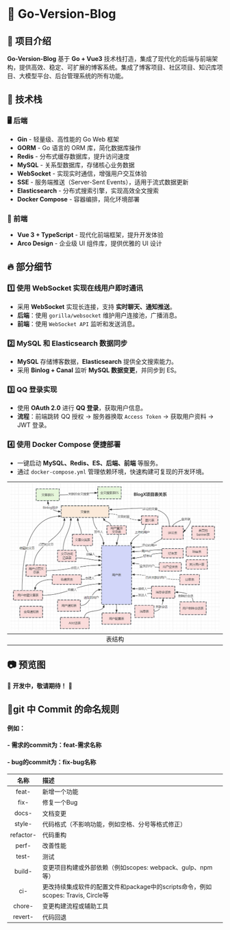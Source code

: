# 🎯 Go-Version-Blog

## 📌 项目介绍

**Go-Version-Blog** 基于 **Go + Vue3** 技术栈打造，集成了现代化的后端与前端架构，提供高效、稳定、可扩展的博客系统。集成了博客项目、社区项目、知识库项目、大模型平台、后台管理系统的所有功能。

## 🚀 技术栈

### 🖥 后端

- **Gin** - 轻量级、高性能的 Go Web 框架
- **GORM** - Go 语言的 ORM 库，简化数据库操作
- **Redis** - 分布式缓存数据库，提升访问速度
- **MySQL** - 关系型数据库，存储核心业务数据
- **WebSocket** - 实现实时通信，增强用户交互体验
- **SSE** - 服务端推送（Server-Sent Events），适用于流式数据更新
- **Elasticsearch** - 分布式搜索引擎，实现高效全文搜索
- **Docker Compose** - 容器编排，简化环境部署

### 🎨 前端

- **Vue 3 + TypeScript** - 现代化前端框架，提升开发体验
- **Arco Design** - 企业级 UI 组件库，提供优雅的 UI 设计

## 🔥 部分细节

### 1️⃣ 使用 WebSocket 实现在线用户即时通讯

- 采用 **WebSocket** 实现长连接，支持 **实时聊天、通知推送**。
- **后端**：使用 `gorilla/websocket` 维护用户连接池，广播消息。
- **前端**：使用 `WebSocket API` 监听和发送消息。

### 2️⃣ MySQL 和 Elasticsearch 数据同步

- **MySQL** 存储博客数据，**Elasticsearch** 提供全文搜索能力。
- 采用 **Binlog + Canal** 监听 **MySQL 数据变更**，并同步到 ES。

### 3️⃣ QQ 登录实现

- 使用 **OAuth 2.0** 进行 **QQ 登录**，获取用户信息。
- **流程**：前端跳转 QQ 授权 → 服务器换取 `Access Token` → 获取用户资料 → JWT 登录。

### 4️⃣ 使用 Docker Compose 便捷部署

- 一键启动 **MySQL、Redis、ES、后端、前端** 等服务。
- 通过 `docker-compose.yml` 管理依赖环境，快速构建可复现的开发环境。

| ![表结构](表结构.PNG) |
|:-------------:|
|      表结构      |

## 📷 预览图

🚧 **开发中，敬请期待！** 🚀  



## 📂git 中 Commit 的命名规则

#### **例如：**

#### - **需求的commit为：feat-需求名称**  

#### - **bug的commit为：fix-bug名称**  

|    名称     | 描述|
|:---------:|:--|
|   feat-   | 新增一个功能|
|   fix-    | 修复一个Bug|
|   docs-   | 文档变更|
|  style-   | 代码格式（不影响功能，例如空格、分号等格式修正）|
| refactor- | 代码重构|
|   perf-   | 改善性能|
|   test-   | 测试|
|  build-   | 变更项目构建或外部依赖（例如scopes: webpack、gulp、npm等）|
|    ci-    | 更改持续集成软件的配置文件和package中的scripts命令，例如scopes: Travis, Circle等|
|  chore-   | 变更构建流程或辅助工具|
|  revert-  | 代码回退|
